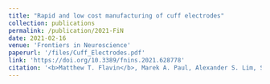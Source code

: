 ```yaml
---
title: "Rapid and low cost manufacturing of cuff electrodes"
collection: publications
permalink: /publication/2021-FiN
date: 2021-02-16
venue: 'Frontiers in Neuroscience'
paperurl: '/files/Cuff_Electrodes.pdf'
link: 'https://doi.org/10.3389/fnins.2021.628778'
citation: '<b>Matthew T. Flavin</b>, Marek A. Paul, Alexander S. Lim, Senan Abdulhamed, Charles A. Lissandrello, Robert Ajemian, Samuel J. Lin, Jongyoon Han, &quot;Rapid and low cost manufacturing of cuff electrodes,&quot; in <i>Frontiers in Neuroscience</i>, vol. 16, 628778, Feb. 2021.'
---
```

